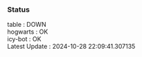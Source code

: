 ### Status


table : DOWN  
hogwarts : OK  
icy-bot : OK  
Latest Update : 2024-10-28 22:09:41.307135
